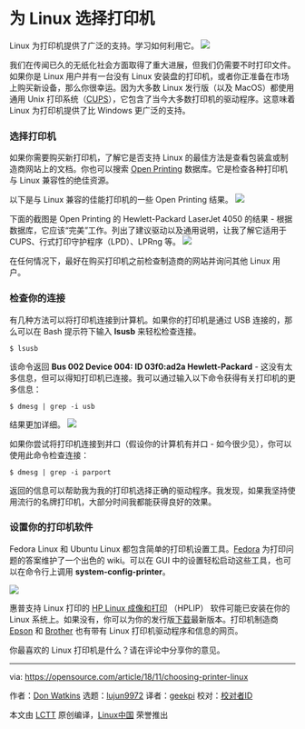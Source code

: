 为 Linux 选择打印机
======
Linux 为打印机提供了广泛的支持。学习如何利用它。
![](https://opensource.com/sites/default/files/styles/image-full-size/public/lead-images/email_paper_envelope_document.png?itok=uPj_kouJ)

我们在传闻已久的无纸化社会方面取得了重大进展，但我们仍需要不时打印文件。如果你是 Linux 用户并有一台没有 Linux 安装盘的打印机，或者你正准备在市场上购买新设备，那么你很幸运。因为大多数 Linux 发行版（以及 MacOS）都使用通用 Unix 打印系统（[CUPS][1]），它包含了当今大多数打印机的驱动程序。这意味着 Linux 为打印机提供了比 Windows 更广泛的支持。

### 选择打印机

如果你需要购买新打印机，了解它是否支持 Linux 的最佳方法是查看包装盒或制造商网站上的文档。你也可以搜索 [Open Printing][2] 数据库。它是检查各种打印机与 Linux 兼容性的绝佳资源。

以下是与 Linux 兼容的佳能打印机的一些 Open Printing 结果。
![](https://opensource.com/sites/default/files/uploads/linux-printer_2-openprinting.png)

下面的截图是 Open Printing 的 Hewlett-Packard LaserJet 4050 的结果 - 根据数据库，它应该“完美”工作。列出了建议驱动以及通用说明，让我了解它适用于 CUPS、行式打印守护程序（LPD）、LPRng 等。
![](https://opensource.com/sites/default/files/uploads/linux-printer_3-hplaserjet.png)

在任何情况下，最好在购买打印机之前检查制造商的网站并询问其他 Linux 用户。

### 检查你的连接

有几种方法可以将打印机连接到计算机。如果你的打印机是通过 USB 连接的，那么可以在 Bash 提示符下输入 **lsusb** 来轻松检查连接。

```
$ lsusb
```

该命令返回 **Bus 002 Device 004: ID 03f0:ad2a Hewlett-Packard** - 这没有太多信息，但可以得知打印机已连接。我可以通过输入以下命令获得有关打印机的更多信息：

```
$ dmesg | grep -i usb
```

结果更加详细。
![](https://opensource.com/sites/default/files/uploads/linux-printer_1-dmesg.png)

如果你尝试将打印机连接到并口（假设你的计算机有并口 - 如今很少见），你可以使用此命令检查连接：

```
$ dmesg | grep -i parport
```

返回的信息可以帮助我为我的打印机选择正确的驱动程序。我发现，如果我坚持使用流行的名牌打印机，大部分时间我都能获得良好的效果。

### 设置你的打印机软件

Fedora Linux 和 Ubuntu Linux 都包含简单的打印机设置工具。[Fedora][3] 为打印问题的答案维护了一个出色的 wiki。可以在 GUI 中的设置轻松启动这些工具，也可以在命令行上调用 **system-config-printer**。

![](https://opensource.com/sites/default/files/uploads/linux-printer_4-printersetup.png)

惠普支持 Linux 打印的 [HP Linux 成像和打印][4] （HPLIP） 软件可能已安装在你的 Linux 系统上。如果没有，你可以为你的发行版[下载][5]最新版本。打印机制造商 [Epson][6] 和 [Brother][7] 也有带有 Linux 打印机驱动程序和信息的网页。

你最喜欢的 Linux 打印机是什么？请在评论中分享你的意见。

--------------------------------------------------------------------------------

via: https://opensource.com/article/18/11/choosing-printer-linux

作者：[Don Watkins][a]
选题：[lujun9972][b]
译者：[geekpi](https://github.com/geekpi)
校对：[校对者ID](https://github.com/校对者ID)

本文由 [LCTT](https://github.com/LCTT/TranslateProject) 原创编译，[Linux中国](https://linux.cn/) 荣誉推出

[a]: https://opensource.com/users/don-watkins
[b]: https://github.com/lujun9972
[1]: https://www.cups.org/
[2]: http://www.openprinting.org/printers
[3]: https://fedoraproject.org/wiki/Printing
[4]: https://developers.hp.com/hp-linux-imaging-and-printing
[5]: https://developers.hp.com/hp-linux-imaging-and-printing/gethplip
[6]: https://epson.com/Support/wa00821
[7]: https://support.brother.com/g/s/id/linux/en/index.html?c=us_ot&lang=en&comple=on&redirect=on
